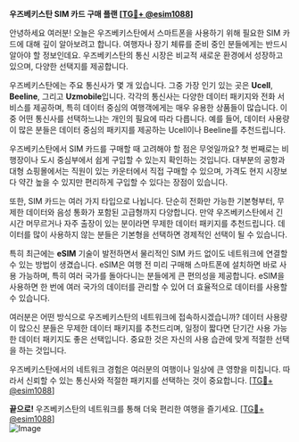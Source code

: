 **우즈베키스탄 SIM 카드 구매 플랜 [[TG💪+ @esim1088](https://t.me/s/esim1088)]**

안녕하세요 여러분! 오늘은 우즈베키스탄에서 스마트폰을 사용하기 위해 필요한 SIM 카드에 대해 깊이 알아보려고 합니다. 여행자나 장기 체류를 준비 중인 분들에게는 반드시 알아야 할 정보인데요. 우즈베키스탄의 통신 시장은 비교적 새로운 환경에서 성장하고 있으며, 다양한 선택지를 제공합니다.

우즈베키스탄에는 주요 통신사가 몇 개 있습니다. 그중 가장 인기 있는 곳은 **Ucell**, **Beeline**, 그리고 **Uzmobile**입니다. 각각의 통신사는 다양한 데이터 패키지와 전화 서비스를 제공하며, 특히 데이터 중심의 여행객에게는 매우 유용한 상품들이 많습니다. 이 중 어떤 통신사를 선택하느냐는 개인의 필요에 따라 다릅니다. 예를 들어, 데이터 사용량이 많은 분들은 데이터 중심의 패키지를 제공하는 Ucell이나 Beeline를 추천드립니다.

우즈베키스탄에서 SIM 카드를 구매할 때 고려해야 할 점은 무엇일까요? 첫 번째로는 비행장이나 도시 중심부에서 쉽게 구입할 수 있는지 확인하는 것입니다. 대부분의 공항과 대형 쇼핑몰에서는 직원이 있는 카운터에서 직접 구매할 수 있으며, 가격도 현지 시장보다 약간 높을 수 있지만 편리하게 구입할 수 있다는 장점이 있습니다.

또한, SIM 카드는 여러 가지 타입으로 나뉩니다. 단순히 전화만 가능한 기본형부터, 무제한 데이터와 음성 통화가 포함된 고급형까지 다양합니다. 만약 우즈베키스탄에서 긴 시간 머무르거나 자주 출장이 있는 분이라면 무제한 데이터 패키지를 추천드립니다. 데이터를 많이 사용하지 않는 분들은 기본형을 선택하면 경제적인 선택이 될 수 있습니다.

특히 최근에는 **eSIM** 기술이 발전하면서 물리적인 SIM 카드 없이도 네트워크에 연결할 수 있는 방법이 생겼습니다. eSIM은 여행 전 미리 구매해 스마트폰에 설치하면 바로 사용 가능하며, 특히 여러 국가를 돌아다니는 분들에게 큰 편의성을 제공합니다. eSIM을 사용하면 한 번에 여러 국가의 데이터를 관리할 수 있어 더 효율적으로 데이터를 사용할 수 있습니다.

여러분은 어떤 방식으로 우즈베키스탄의 네트워크에 접속하시겠습니까? 데이터 사용량이 많으신 분들은 무제한 데이터 패키지를 추천드리며, 일정이 짧다면 단기간 사용 가능한 데이터 패키지도 좋은 선택입니다. 중요한 것은 자신의 사용 습관에 맞게 적절한 선택을 하는 것입니다.

우즈베키스탄에서의 네트워크 경험은 여러분의 여행이나 일상에 큰 영향을 미칩니다. 따라서 신뢰할 수 있는 통신사와 적절한 패키지를 선택하는 것이 중요합니다. [[TG💪+ @esim1088](https://t.me/s/esim1088)]

**끝으로!** 우즈베키스탄의 네트워크를 통해 더욱 편리한 여행을 즐기세요. [[TG💪+ @esim1088](https://t.me/s/esim1088)]  
![Image](https://i.postimg.cc/Y0z9fWf4/image.png)
